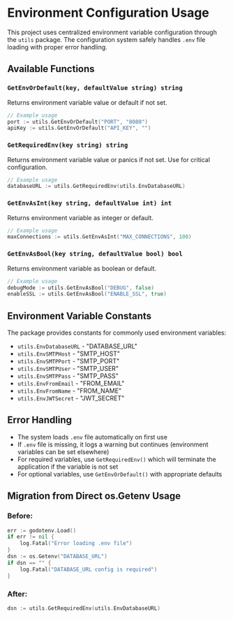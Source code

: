 # Environment Configuration Usage

This project uses centralized environment variable configuration through the `utils` package. The configuration system safely handles `.env` file loading with proper error handling.

## Available Functions

### `GetEnvOrDefault(key, defaultValue string) string`
Returns environment variable value or default if not set.

```go
// Example usage
port := utils.GetEnvOrDefault("PORT", "8080")
apiKey := utils.GetEnvOrDefault("API_KEY", "")
```

### `GetRequiredEnv(key string) string`
Returns environment variable value or panics if not set. Use for critical configuration.

```go
// Example usage
databaseURL := utils.GetRequiredEnv(utils.EnvDatabaseURL)
```

### `GetEnvAsInt(key string, defaultValue int) int`
Returns environment variable as integer or default.

```go
// Example usage
maxConnections := utils.GetEnvAsInt("MAX_CONNECTIONS", 100)
```

### `GetEnvAsBool(key string, defaultValue bool) bool`
Returns environment variable as boolean or default.

```go
// Example usage
debugMode := utils.GetEnvAsBool("DEBUG", false)
enableSSL := utils.GetEnvAsBool("ENABLE_SSL", true)
```

## Environment Variable Constants

The package provides constants for commonly used environment variables:

- `utils.EnvDatabaseURL` - "DATABASE_URL"
- `utils.EnvSMTPHost` - "SMTP_HOST"
- `utils.EnvSMTPPort` - "SMTP_PORT"
- `utils.EnvSMTPUser` - "SMTP_USER"
- `utils.EnvSMTPPass` - "SMTP_PASS"
- `utils.EnvFromEmail` - "FROM_EMAIL"
- `utils.EnvFromName` - "FROM_NAME"
- `utils.EnvJWTSecret` - "JWT_SECRET"

## Error Handling

- The system loads `.env` file automatically on first use
- If `.env` file is missing, it logs a warning but continues (environment variables can be set elsewhere)
- For required variables, use `GetRequiredEnv()` which will terminate the application if the variable is not set
- For optional variables, use `GetEnvOrDefault()` with appropriate defaults

## Migration from Direct os.Getenv Usage

### Before:
```go
err := godotenv.Load()
if err != nil {
    log.Fatal("Error loading .env file")
}
dsn := os.Getenv("DATABASE_URL")
if dsn == "" {
    log.Fatal("DATABASE_URL config is required")
}
```

### After:
```go
dsn := utils.GetRequiredEnv(utils.EnvDatabaseURL)
```
